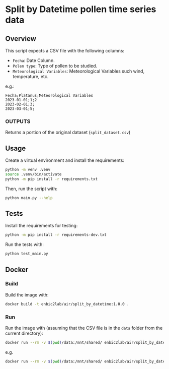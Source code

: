 # Split by Datetime pollen time series data

## Overview

This script expects a CSV file with the following columns:

- `Fecha`: Date Column.
- `Polen type`: Type of pollen to be studied.
- `Meteorological Variables`: Meteorological Variables such wind, temperature, etc.

e.g.:

```csv
Fecha;Platanus;Meteorological Variables
2023-01-01;1;2
2023-02-01;3;
2023-03-01;5;
```
### OUTPUTS
Returns a portion of the original dataset (`split_dataset.csv`)


## Usage

Create a virtual environment and install the requirements:

```sh
python -m venv .venv
source .venv/bin/activate
python -m pip install -r requirements.txt
```

Then, run the script with:

```sh
python main.py --help
```

## Tests

Install the requirements for testing:

```sh
python -m pip install -r requirements-dev.txt
```

Run the tests with:

```sh
python test_main.py
```

## Docker

### Build

Build the image with:

```sh
docker build -t enbic2lab/air/split_by_datetime:1.0.0 .
```

### Run

Run the image with (assuming that the CSV file is in the `data` folder from the current directory):

```sh
docker run --rm -v $(pwd)/data:/mnt/shared/ enbic2lab/air/split_by_datetime:1.0.0 --help
```

e.g.

```sh
docker run --rm -v $(pwd)/data:/mnt/shared/ enbic2lab/air/split_by_datetime:1.0.0 --filepath "/mnt/shared/scaled_dataset.csv" --delimiter ";" --date-column "fecha" --start-date "1992-01-01" --end-date "2021-01-01"
```